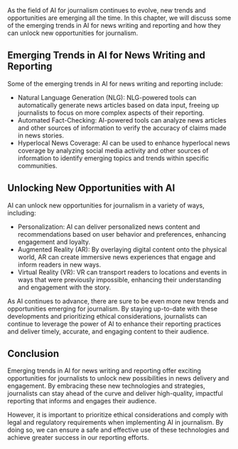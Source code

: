
As the field of AI for journalism continues to evolve, new trends and opportunities are emerging all the time. In this chapter, we will discuss some of the emerging trends in AI for news writing and reporting and how they can unlock new opportunities for journalism.

Emerging Trends in AI for News Writing and Reporting
----------------------------------------------------

Some of the emerging trends in AI for news writing and reporting include:

* Natural Language Generation (NLG): NLG-powered tools can automatically generate news articles based on data input, freeing up journalists to focus on more complex aspects of their reporting.
* Automated Fact-Checking: AI-powered tools can analyze news articles and other sources of information to verify the accuracy of claims made in news stories.
* Hyperlocal News Coverage: AI can be used to enhance hyperlocal news coverage by analyzing social media activity and other sources of information to identify emerging topics and trends within specific communities.

Unlocking New Opportunities with AI
-----------------------------------

AI can unlock new opportunities for journalism in a variety of ways, including:

* Personalization: AI can deliver personalized news content and recommendations based on user behavior and preferences, enhancing engagement and loyalty.
* Augmented Reality (AR): By overlaying digital content onto the physical world, AR can create immersive news experiences that engage and inform readers in new ways.
* Virtual Reality (VR): VR can transport readers to locations and events in ways that were previously impossible, enhancing their understanding and engagement with the story.

As AI continues to advance, there are sure to be even more new trends and opportunities emerging for journalism. By staying up-to-date with these developments and prioritizing ethical considerations, journalists can continue to leverage the power of AI to enhance their reporting practices and deliver timely, accurate, and engaging content to their audience.

Conclusion
----------

Emerging trends in AI for news writing and reporting offer exciting opportunities for journalists to unlock new possibilities in news delivery and engagement. By embracing these new technologies and strategies, journalists can stay ahead of the curve and deliver high-quality, impactful reporting that informs and engages their audience.

However, it is important to prioritize ethical considerations and comply with legal and regulatory requirements when implementing AI in journalism. By doing so, we can ensure a safe and effective use of these technologies and achieve greater success in our reporting efforts.
